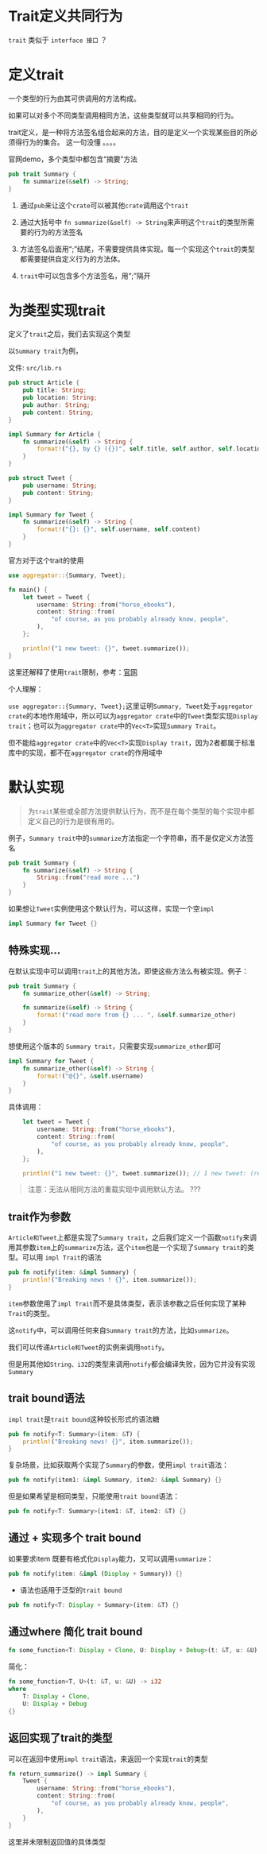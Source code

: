 # Trait定义共同行为

`trait` 类似于 `interface 接口` ？

# 定义trait

一个类型的行为由其可供调用的方法构成。

如果可以对多个不同类型调用相同方法，这些类型就可以共享相同的行为。

trait定义，是一种将方法签名组合起来的方法，目的是定义一个实现某些目的所必须得行为的集合。 这一句没懂 。。。。

官网demo，多个类型中都包含“摘要”方法

```rs
pub trait Summary {
    fn summarize(&self) -> String;
}
```

1. 通过`pub`来让这个`crate`可以被其他`crate`调用这个`trait`

2. 通过大括号中 `fn summarize(&self) -> String`来声明这个`trait`的类型所需要的行为的方法签名

3. 方法签名后面用“;”结尾，不需要提供具体实现。每一个实现这个`trait`的类型都需要提供自定义行为的方法体。

4. `trait`中可以包含多个方法签名，用“;”隔开

# 为类型实现trait

定义了`trait`之后，我们去实现这个类型

以`Summary trait`为例，

文件: `src/lib.rs`

```rs
pub struct Article {
    pub title: String;
    pub location: String;
    pub author: String;
    pub content: String;
}

impl Summary for Article {
    fn summarize(&self) -> String {
        format!("{}, by {} ({})", self.title, self.author, self.location);
    }
}

pub struct Tweet {
    pub username: String;
    pub content: String;
}

impl Summary for Tweet {
    fn summarize(&self) -> String {
        format!("{}: {}", self.username, self.content)
    }
}
```

官方对于这个trait的使用

```rs
use aggregator::{Summary, Tweet};

fn main() {
    let tweet = Tweet {
        username: String::from("horse_ebooks"),
        content: String::from(
            "of course, as you probably already know, people",
        ),
    };

    println!("1 new tweet: {}", tweet.summarize());
}
```

这里还解释了使用`trait`限制，参考：[官网](https://kaisery.github.io/trpl-zh-cn/ch10-02-traits.html#%E4%B8%BA%E7%B1%BB%E5%9E%8B%E5%AE%9E%E7%8E%B0-trait)

个人理解：

`use aggregator::{Summary, Tweet};`这里证明`Summary, Tweet`处于`aggregator crate`的本地作用域中，所以可以为`aggregator crate`中的`Tweet`类型实现`Display trait`；也可以为`aggregator crate`中的`Vec<T>`实现`Summary Trait`。

但不能给`aggregator crate`中的`Vec<T>`实现`Display trait`，因为2者都属于标准库中的实现，都不在`aggregator crate`的作用域中

# 默认实现

> 为`trait`某些或全部方法提供默认行为，而不是在每个类型的每个实现中都定义自己的行为是很有用的。

例子，`Summary trait`中的`summarize`方法指定一个字符串，而不是仅定义方法签名

```rs
pub trait Summary {
    fn summarize(&self) -> String {
        String::from("read more ...")
    }
}
```

如果想让`Tweet`实例使用这个默认行为，可以这样，实现一个空`impl`

```rs
impl Summary for Tweet {}
```

## 特殊实现...

在默认实现中可以调用`trait`上的其他方法，即使这些方法么有被实现。例子：

```rs
pub trait Summary {
    fn summarize_other(&self) -> String;

    fn summarize(&self) -> String {
        format!("read more from {} ... ", &self.summarize_other)
    }
}
```

想使用这个版本的 `Summary trait`，只需要实现`summarize_other`即可

```rs
impl Summary for Tweet {
    fn summarize_other(&self) -> String {
        format!("@{}", &self.username)
    }
}
```

具体调用：

```rs
    let tweet = Tweet {
        username: String::from("horse_ebooks"),
        content: String::from(
            "of course, as you probably already know, people",
        ),
    };

    println!("1 new tweet: {}", tweet.summarize()); // 1 new tweet: (read more from @horse_ebooks...)。

```

> 注意：无法从相同方法的重载实现中调用默认方法。 ???

## trait作为参数

`Article和Tweet`上都是实现了`Summary trait`，之后我们定义一个函数`notify`来调用其参数`item`上的`summarize`方法，这个`item`也是一个实现了`Summary trait`的类型。可以用 `impl Trait`的语法

```rs
pub fn notify(item: &impl Summary) {
    println!("Breaking news ! {}", item.summarize());
}
```

`item`参数使用了`impl Trait`而不是具体类型，表示该参数之后任何实现了某种`Trait`的类型。

这`notify`中，可以调用任何来自`Summary trait`的方法，比如`summarize`。

我们可以传递`Article和Tweet`的实例来调用`notify`。

但是用其他如`String、i32`的类型来调用`notify`都会编译失败，因为它并没有实现`Summary`

## trait bound语法

`impl trait`是`trait bound`这种较长形式的语法糖

```rs
pub fn notify<T: Summary>(item: &T) {
    println!("Breaking news! {}", item.summarize());
}
```

复杂场景，比如获取两个实现了`Summary`的参数，使用`impl trait`语法：

```rs
pub fn notify(item1: &impl Summary, item2: &impl Summary) {}
```

但是如果希望是相同类型，只能使用`trait bound`语法：

```rs
pub fn notify<T: Summary>(item1: &T, item2: &T) {}
```

## 通过 + 实现多个 trait bound

如果要求item 既要有格式化`Display`能力，又可以调用`summarize`：

```rs
pub fn notify(item: &impl (Display + Summary)) {}
```

 + 语法也适用于泛型的`trait bound`

 ```rs
pub fn notify<T: Display + Summary>(item: &T) {}
 ```

## 通过where 简化 trait bound

```rs
fn some_function<T: Display + Clone, U: Display + Debug>(t: &T, u: &U) -> i32 {}
```

简化：

```rs
fn some_function<T, U>(t: &T, u: &U) -> i32 
where 
    T: Display + Clone,
    U: Display + Debug
{}
```

## 返回实现了trait的类型

可以在返回中使用`impl trait`语法，来返回一个实现`trait`的类型

```rs
fn return_summarize() -> impl Summary {
    Tweet {
        username: String::from("horse_ebooks"),
        content: String::from(
            "of course, as you probably already know, people",
        ),     
    }
}
```

这里并未限制返回值的具体类型